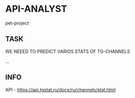 # API-ANALYST
pet-project

## TASK

WE NEEED TO PREDICT VARIOS STATS OF TG-CHANNELS

...

## INFO

API - https://api.tgstat.ru/docs/ru/channels/stat.html

